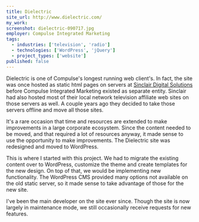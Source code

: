 ```yaml
---
title: Dielectric
site_url: http://www.dielectric.com/
my_work:
screenshot: dielectric-090717.jpg
employer: Compulse Integrated Marketing
tags:
  - industries: ['television', 'radio']
  - technologies: ['WordPress', 'jQuery']
  - project_types: ['website']
published: false
---
```


Dielectric is one of Compulse's longest running web client's. In fact,
the site was once hosted as static html pages on servers at
<a
href="http://sbgi.net/compulse/"
title="Sinclair Digital Solutions" target="\_blank">Sinclair Digital Solutions</a>
before Compulse Integrated Marketing existed as separate entity.
Sinclair had also hosted most of their local network television affiliate
web sites on those servers as well. A couple years ago they decided
to take those servers offline and move all those sites.

It's a rare occasion that time and resources are extended to make improvements
in a large corporate ecosystem. Since the content needed to be moved, and that
required a lot of resources anyway, it made sense to use the opportunity to
make improvements. The Dielectric site was redesigned and moved to
WordPress.

This is where I started with this project.
We had to migrate the existing content over to WordPress, customize the theme and
create templates for the new design. On top of that, we would be implementing new
functionality. The WordPress CMS provided many options not available on the old
static server, so it made sense to take advantage of those for the new site.

I've been the main developer on the site ever since. Though the site is now largely
in maintenance mode, we still occasionally receive requests for new features.
